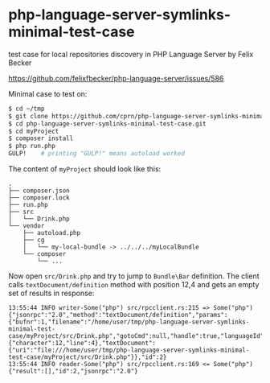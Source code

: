 # php-language-server-symlinks-minimal-test-case
test case for local repositories discovery in PHP Language Server by Felix Becker

https://github.com/felixfbecker/php-language-server/issues/586

Minimal case to test on:

```sh
$ cd ~/tmp
$ git clone https://github.com/cprn/php-language-server-symlinks-minimal-test-case.git
$ cd php-language-server-symlinks-minimal-test-case.git
$ cd myProject
$ composer install
$ php run.php
GULP!    # printing "GULP!" means autoload worked
```

The content of `myProject` should look like this:
```
.
├── composer.json
├── composer.lock
├── run.php
├── src
│   └── Drink.php
└── vendor
    ├── autoload.php
    ├── cg
    │   └── my-local-bundle -> ../../../myLocalBundle
    └── composer
        └── ...
```

Now open `src/Drink.php` and try to jump to `Bundle\Bar` definition. The client calls `textDocument/definition`  method with position 12,4 and gets an empty set of results in response:
```
13:55:44 INFO writer-Some("php") src/rpcclient.rs:215 => Some("php") {"jsonrpc":"2.0","method":"textDocument/definition","params":{"bufnr":1,"filename":"/home/user/tmp/php-language-server-symlinks-minimal-test-case/myProject/src/Drink.php","gotoCmd":null,"handle":true,"languageId":"php","method":"textDocument/definition","position":{"character":12,"line":4},"textDocument":{"uri":"file:///home/user/tmp/php-language-server-symlinks-minimal-test-case/myProject/src/Drink.php"}},"id":2}
13:55:44 INFO reader-Some("php") src/rpcclient.rs:169 <= Some("php") {"result":[],"id":2,"jsonrpc":"2.0"}
```
